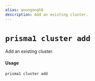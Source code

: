 ```yaml
---
alias: quungoogh8
description: Add an existing cluster.
---
```


# `prisma1 cluster add`

Add an existing cluster.

#### Usage

```sh
prisma1 cluster add
```
